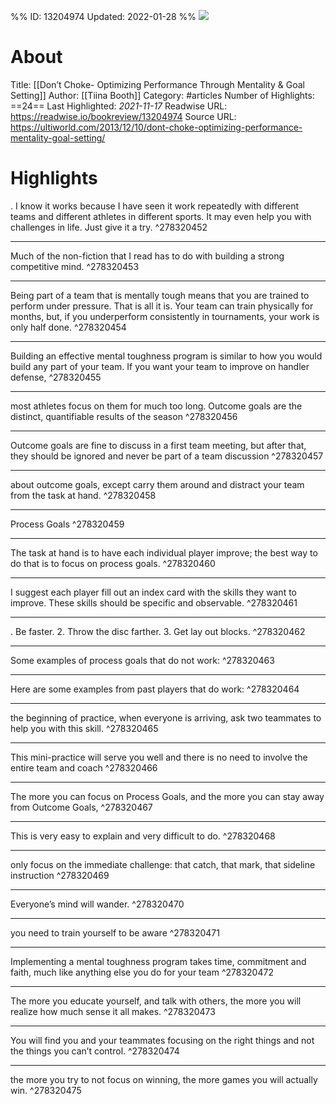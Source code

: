 %%
ID: 13204974
Updated: 2022-01-28
%%
![](https://readwise-assets.s3.amazonaws.com/static/images/article4.6bc1851654a0.png)

# About
Title: [[Don’t Choke- Optimizing Performance Through Mentality & Goal Setting]]
Author: [[Tiina Booth]]
Category: #articles
Number of Highlights: ==24==
Last Highlighted: *2021-11-17*
Readwise URL: https://readwise.io/bookreview/13204974
Source URL: https://ultiworld.com/2013/12/10/dont-choke-optimizing-performance-mentality-goal-setting/


# Highlights 
. I know it works because I have seen it work repeatedly with different teams and different athletes in different sports. It may even help you with challenges in life. Just give it a try.  ^278320452

---

Much of the non-fiction that I read has to do with building a strong competitive mind.  ^278320453

---

Being part of a team that is mentally tough means that you are trained to perform under pressure. That is all it is. Your team can train physically for months, but, if you underperform consistently in tournaments, your work is only half done.  ^278320454

---

Building an effective mental toughness program is similar to how you would build any part of your team. If you want your team to improve on handler defense,  ^278320455

---

most athletes focus on them for much too long. Outcome goals are the distinct, quantifiable results of the season  ^278320456

---

Outcome goals are fine to discuss in a first team meeting, but after that, they should be ignored and never be part of a team discussion  ^278320457

---

about outcome goals, except carry them around and distract your team from the task at hand.  ^278320458

---

Process Goals  ^278320459

---

The task at hand is to have each individual player improve; the best way to do that is to focus on process goals.  ^278320460

---

I suggest each player fill out an index card with the skills they want to improve. These skills should be specific and observable.  ^278320461

---

. Be faster. 
2. Throw the disc farther. 
3. Get lay out blocks.  ^278320462

---

Some examples of process goals that do not work:  ^278320463

---

Here are some examples from past players that do work:  ^278320464

---

the beginning of practice, when everyone is arriving, ask two teammates to help you with this skill.  ^278320465

---

This mini-practice will serve you well and there is no need to involve the entire team and coach  ^278320466

---

The more you can focus on Process Goals, and the more you can stay away from Outcome Goals,  ^278320467

---

This is very easy to explain and very difficult to do.  ^278320468

---

only focus on the immediate challenge: that catch, that mark, that sideline instruction  ^278320469

---

Everyone’s mind will wander.  ^278320470

---

you need to train yourself to be aware  ^278320471

---

Implementing a mental toughness program takes time, commitment and faith, much like anything else you do for your team  ^278320472

---

The more you educate yourself, and talk with others, the more you will realize how much sense it all makes.  ^278320473

---

You will find you and your teammates focusing on the right things and not the things you can’t control.  ^278320474

---

the more you try to not focus on winning, the more games you will actually win.  ^278320475

